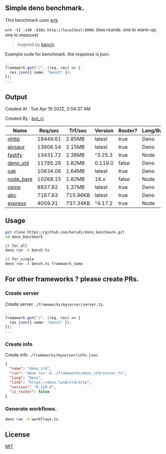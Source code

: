 ## Simple deno benchmark.
This benchmark uses [wrk](https://github.com/wg/wrk).

`wrk -t2 -c40 -d10s http://localhost:8000`. (two rounds. one to warm-up, one to measure)

> Inspired by [bench](https://github.com/denosaurs/bench).

Example code for benchmark. the response is json.
```ts
...
framework.get("/", (req, res) => {
  res.json({ name: "bench" });
});
...
```

## Output
Created At : Tue Apr 19 2022, 2:04:37 AM

Created By : [bot_ci](https://github.com/herudi/deno_benchmarks/commits?author=github-actions%5Bbot%5D)

|Name|Req/sec|Trf/sec|Version|Router?|Lang/Runtime|
|----|----|----|----|----|----|
|[nhttp](https://github.com/nhttp/nhttp)|18449.61|2.85MB|latest|true|Deno|
|[alosaur](https://github.com/alosaur/alosaur)|13906.54|2.15MB|latest|true|Deno|
|[fastify](https://github.com/fastify/fastify)|13431.72|2.38MB|^3.25.3|true|Node|
|[deno_std](https://deno.land/std/http)|11785.26|1.82MB|0.119.0|false|Deno|
|[oak](https://github.com/oakserver/oak)|10634.06|1.64MB|latest|true|Deno|
|[node_bare](https://nodejs.org)|10268.15|1.82MB|16.x|false|Node|
|[opine](https://github.com/cmorten/opine)|8837.82|1.37MB|latest|true|Deno|
|[abc](https://deno.land/x/abc)|7187.63|715.96KB|latest|true|Deno|
|[express](https://github.com/expressjs/express)|4059.31|737.34KB|^4.17.2|true|Node|


## Usage
```bash
git clone https://github.com/herudi/deno_benchmark.git
cd deno_benchmark

// for_all
deno run -A bench.ts

// for_single
deno run -A bench.ts framework_name
```
## For other frameworks ? please create PRs.
### Create server
Create server `./frameworks/myserver/server.ts`.
```ts
...
framework.get("/", (req, res) => {
  res.json({ name: "bench" });
});
...
```
### Create info
Create info `./frameworks/myserver/info.json`.
```json
{
  "name": "deno_std",
  "run": "deno run -A ./frameworks/deno_std/server.ts",
  "lang": "Deno",
  "link": "https://deno.land/std/http",
  "version": "0.119.0",
  "is_router": false
}
```
### Generate workflows.
```bash
deno run -A workflows.ts
```
## License

[MIT](LICENSE)

